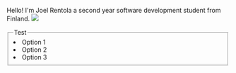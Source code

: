 Hello!
I'm Joel Rentola a second year software development student from Finland.
<img src="https://images.unsplash.com/photo-1614907884263-9409f5a11875?q=80&w=1935&auto=format&fit=crop&ixlib=rb-4.0.3&ixid=M3wxMjA3fDB8MHxwaG90by1wYWdlfHx8fGVufDB8fHx8fA%3D%3D"><br>
<fieldset>
  <legend>Test</legend>
  <li>Option 1</li>
  <li>Option 2</li>
  <li>Option 3</li>
</fieldset>
